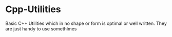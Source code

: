# Cpp-Utilities
Basic C++ Utilities which in no shape or form is optimal or well written. They are just handy to use somethímes

